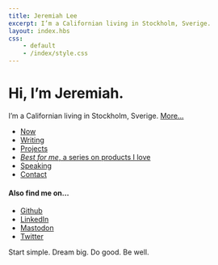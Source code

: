 ```yaml
---
title: Jeremiah Lee
excerpt: I’m a Californian living in Stockholm, Sverige.
layout: index.hbs
css:
    - default
    - /index/style.css
---
```


<h1 class="my-4 leading-tight text-4xl">Hi, I’m Jeremiah.</h1>

<p class="mb-4">I’m a Californian living in Stockholm, Sverige. <a href="/about/" class="italic">More...</a>

<ul class="list-outside list-disc mb-4 ml-4">
<li><a href="/now/">Now</a></li>
<li><a href="/posts/">Writing</a></li>
<li><a href="/projects/">Projects</a></li>
<li><a href="/best-for-me/"><em>Best for me</em>, a series on products I love</a></li>
<li><a href="/speaking/">Speaking</a></li>
<li><a href="/contact/">Contact</a></li>
</ul>

<h4 class="mb-4">Also find me on…</h4>

<ul class="list-outside list-disc mb-4 ml-4">
<li><a href="https://github.com/jeremiahlee" rel="me">Github</a></li>
<li><a href="https://www.linkedin.com/in/jeremiah-x-lee/" rel="me">LinkedIn</a></li>
<li><a href="https://social.librem.one/@jeremiahlee" rel="me">Mastodon</a></li>
<li><a href="https://twitter.com/jeremiahlee" rel="me">Twitter</a></li>
</ul>

<p>Start simple. Dream big. Do good. Be well.</p>
